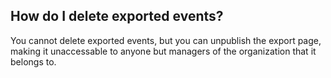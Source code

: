 ## How do I delete exported events?

You cannot delete exported events, but you can unpublish the export page, making
it unaccessable to anyone but managers of the organization that it belongs to.
